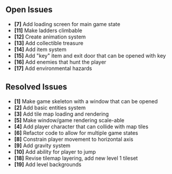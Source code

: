 ## Open Issues ##

+ **[7]** Add loading screen for main game state
+ **[11]** Make ladders climbable
+ **[12]** Create animation system
+ **[13]** Add collectible treasure
+ **[14]** Add item system
+ **[15]** Add "key" item and exit door that can be opened with key
+ **[16]** Add enemies that hunt the player
+ **[17]** Add environmental hazards


## Resolved Issues ##

+ **[1]** Make game skeleton with a window that can be opened
+ **[2]** Add basic entities system
+ **[3]** Add tile map loading and rendering
+ **[5]** Make window/game rendering scale-able
+ **[4]** Add player character that can collide with map tiles
+ **[6]** Refactor code to allow for multiple game states
+ **[8]** Constrain player movement to horizontal axis
+ **[9]** Add gravity system
+ **[10]** Add ability for player to jump
+ **[18]** Revise tilemap layering, add new level 1 tileset
+ **[19]** Add level backgrounds
